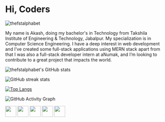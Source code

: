 
# Hi, Coders

<p align="left"> <img src="https://komarev.com/ghpvc/?username=thefstalphabet&label=Profile%20views&color=0e75b6&style=flat" alt="thefstalphabet" /> </p>

My name is Akash, doing my bachelor's in Technology from Takshila Institute of Engineering & Technology, Jabalpur. My specialization is in Computer Science Engineering. I have a deep interest in web development and I've created some full-stack applications using MERN stack apart from that I was also a full-stack developer intern at aNumak, and I’m looking to contribute to a great project that impacts the world.

![thefstalphabet's GitHub stats](https://github-readme-stats.vercel.app/api?username=thefstalphabet&show_icons=true&theme=radical)

![GitHub streak stats](https://github-readme-streak-stats.herokuapp.com/?user=thefstalphabet&theme=radical) 

[![Top Langs](https://github-readme-stats.vercel.app/api/top-langs/?username=thefstalphabet&layout=compact&theme=radical)](https://github.com/thefstalphabet/github-readme-stats)

![GitHub Activity Graph](https://activity-graph.herokuapp.com/graph?username=thefstalphabet)

<!-- socials -->
<a href="https://www.instagram.com/?hl=en"><img width="35px" src="https://user-images.githubusercontent.com/69709410/157648556-e51d7b27-0645-4692-8d30-931e54ce6431.png"/></a>
  <a href="https://www.facebook.com/people/Akash-Patel/100015248345332"><img width="35px" src="https://user-images.githubusercontent.com/69709410/157648577-35f6ecec-f4d7-4015-9dcc-399400173bf4.png"/></a>
  <a href="https://twitter.com/thefstalphabet"><img width="35px" src="https://user-images.githubusercontent.com/69709410/157648590-a5dbe021-aaf4-41b9-ab35-3d963ed54298.png"/></a>
  <a href="https://www.linkedin.com/in/thefstalphabet"><img width="35px" src="https://user-images.githubusercontent.com/69709410/157648594-ec89976b-46b7-4336-a60e-86e1726b0dac.png"/></a>
  <a href="https://discord.com/channels/841296370438373388"><img width="35px" src="https://user-images.githubusercontent.com/69709410/157648602-425ed27b-d699-4514-b43c-1fe48397509d.png"/></a>










